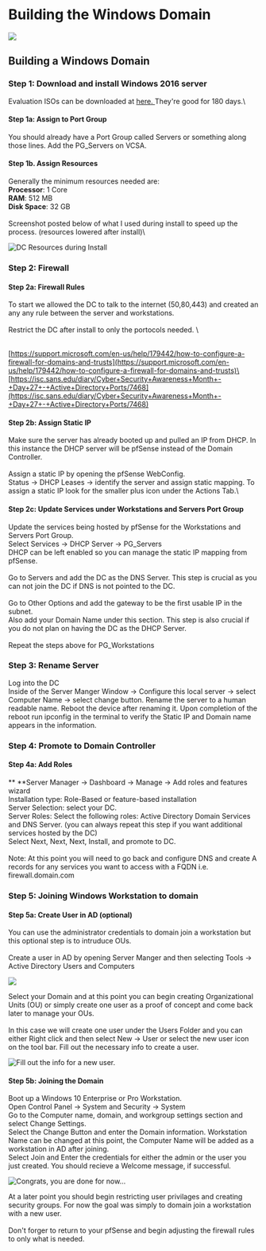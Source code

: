 # Building the Windows Domain

![](<../.gitbook/assets/image (32).png>)

## Building a Windows Domain

### Step 1: Download and install Windows 2016 server&#x20;

Evaluation ISOs can be downloaded at [here. ](https://www.microsoft.com/en-us/evalcenter/evaluate-windows-server-2016?filetype=ISO)They're good for 180 days.\


#### Step 1a: Assign to Port Group

You should already have a Port Group called Servers or something along those lines. Add the PG\_Servers on VCSA.&#x20;

#### Step 1b. Assign Resources

Generally the minimum resources needed are:\
**Processor**: 1 Core\
**RAM**: 512 MB\
**Disk Space**: 32 GB\
\
Screenshot posted below of what I used during install to speed up the process. (resources lowered after install)\


![DC Resources during Install](<../.gitbook/assets/image (22).png>)

### Step 2: Firewall&#x20;

#### Step 2a: Firewall Rules

To start we allowed the DC to talk to the internet (50,80,443) and created an any any rule between the server and workstations. \
\
Restrict the DC after install to only the portocols needed. \
\
&#x20;[https://support.microsoft.com/en-us/help/179442/how-to-configure-a-firewall-for-domains-and-trusts](https://support.microsoft.com/en-us/help/179442/how-to-configure-a-firewall-for-domains-and-trusts)\
&#x20;[https://isc.sans.edu/diary/Cyber+Security+Awareness+Month+-+Day+27+-+Active+Directory+Ports/7468](https://isc.sans.edu/diary/Cyber+Security+Awareness+Month+-+Day+27+-+Active+Directory+Ports/7468)

#### Step 2b: Assign Static IP

Make sure the server has already booted up and pulled an IP from DHCP. In this instance the DHCP server will be pfSense instead of the Domain Controller.\
\
Assign a static IP by opening the pfSense WebConfig. \
Status -> DHCP Leases -> identify the server and assign static mapping. To assign a static IP look for the smaller plus icon under the Actions Tab.\


#### Step 2c: Update Services under Workstations and Servers Port Group

Update the services being hosted by pfSense for the Workstations and Servers Port Group.\
Select Services -> DHCP Server -> PG\_Servers\
DHCP can be left enabled so you can manage the static IP mapping from pfSense. \
\
Go to Servers and add the DC as the DNS Server. This step is crucial as you can not join the DC if DNS is not pointed to the DC. \
\
Go to Other Options and add the gateway to be the first usable IP in the subnet.\
Also add your Domain Name under this section. This step is also crucial if you do not plan on having the DC as the DHCP Server.  \
\
Repeat the steps above for PG\_Workstations   &#x20;

### Step 3: Rename Server

Log into the DC \
Inside of the Server Manger Window -> Configure this local server -> select Computer Name -> select change button. Rename the server to a human readable name. Reboot the device after renaming it. Upon completion of the reboot run ipconfig in the terminal to verify the Static IP and Domain name appears in the information.&#x20;

### Step 4: Promote to Domain Controller

#### Step 4a: Add Roles

****Server Manager -> Dashboard -> Manage -> Add roles and features wizard\
Installation type: Role-Based or feature-based installation\
Server Selection: select your DC.\
Server Roles: Select the following roles: Active Directory Domain Services and DNS Server. (you can always repeat this step if you want additional services hosted by the DC)\
Select Next, Next, Next, Install, and promote to DC. \
\
Note: At this point you will need to go back and configure DNS and create A records for any services you want to access with a FQDN i.e. firewall.domain.com

### Step 5: Joining Windows Workstation to domain&#x20;

#### Step 5a: Create User in AD (optional)

You can use the administrator credentials to domain join a workstation but this optional step is to intruduce OUs.\
&#x20;\
Create a user in AD by opening Server Manger and then selecting Tools -> Active Directory Users and Computers

![](<../.gitbook/assets/image (94).png>)

Select your Domain and at this point you can begin creating Organizational Units (OU) or simply create one user as a proof of concept and come back later to manage your OUs. \
\
In this case we will create one user under the Users Folder and you can either Right click and then select New -> User or select the new user icon on the tool bar.  Fill out the necessary info to create a user.&#x20;

![Fill out the info for a new user. ](<../.gitbook/assets/image (13).png>)

#### Step 5b: Joining the Domain

Boot up a Windows 10 Enterprise or Pro Workstation. \
Open Control Panel -> System and Security -> System\
Go to the Computer name, domain, and workgroup settings section and select Change Settings. \
Select the Change Button and enter the Domain information. Workstation Name can be changed at this point, the Computer Name will be added as a workstation in AD after joining. \
Select Join and Enter the credentials for either the admin or the user you just created. You should recieve a Welcome message, if successful.&#x20;

![Congrats, you are done for now...](<../.gitbook/assets/image (43).png>)

At a later point you should begin restricting user privilages and creating security groups. For now the goal was simply to domain join a workstation with a new user. \
\
Don't forger to return to your pfSense and begin adjusting the firewall rules to only what is needed. \
&#x20;

